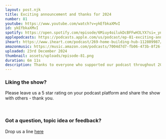 ```yaml
---
layout: post.njk
title: Exciting announcement and thanks for 2024
number: 81
youtube: https://www.youtube.com/watch?v=ykEfbkaXMvI
id: ykEfbkaXMvI
spotify: https://open.spotify.com/episode/6Miuy4oilukDcBFFwH3LYX?si=_ynMVaJuQYKIUipPKZVMQw
applepodcasts: https://podcasts.apple.com/us/podcast/ep-81-exciting-announcement-and-thanks-for-2024/id1681936589?i=1000681339127
iheart: https://www.iheart.com/podcast/269-home-building-hub-112809987/episode/ep-81-exciting-announcement-and-250862342/
amazonmusic: https://music.amazon.com/podcasts/7004d7d7-fb06-473b-8f26-8ce9992cac11/episodes/8893d837-d2fb-46f6-a0a3-7ed763923f92/home-building-hub-ep-81-exciting-announcement-and-thanks-for-2024
uploaded: 23rd December 2024
thumbnail: assets/uploads/episode-81.png
duration: 6m 11s
description: Thanks to everyone who supported our podcast throughout 2024 🙏
---
```

### Liking the show?

Please leave us a 5 star rating on your podcast platform and share the show with others - thank you.

<br>

### Got a question, topic idea or feedback?

Drop us a line <a href="/contact" id="contact-us" target="_blank">here</a>